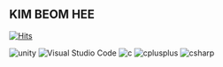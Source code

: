 ## KIM BEOM HEE

[![Hits](https://hits.seeyoufarm.com/api/count/incr/badge.svg?url=https%3A%2F%2Fgithub.com%2Fbeooom&count_bg=%2379C83D&title_bg=%23555555&icon=&icon_color=%23E7E7E7&title=hits&edge_flat=false)](https://hits.seeyoufarm.com)

![unity](https://img.shields.io/badge/Eclipse%20IDE-2C2255.svg?&style=for-the-badge&logo=Eclipse%20IDE&logoColor=white)
![Visual Studio Code](https://img.shields.io/badge/Visual%20Studio%20Code-007ACC.svg?&style=for-the-badge&logo=Visual%20Studio%20Code&logoColor=white)
![c](https://img.shields.io/badge/c%20Code-#A8B9CC.svg?&style=for-the-badge&logo=c%20Studio&logoColor=white)
![cplusplus](https://img.shields.io/badge/Android%20Studio-3DDC84.svg?&style=for-the-badge&logo=cplusplus%20Studio&logoColor=white)
![csharp](https://img.shields.io/badge/Android%20Studio-3DDC84.svg?&style=for-the-badge&logo=csharp%20Studio&logoColor=white)

<!--
**beooom/beooom** is a ✨ _special_ ✨ repository because its `README.md` (this file) appears on your GitHub profile.

Here are some ideas to get you started:

- 🔭 I’m currently working on ...
- 🌱 I’m currently learning ...
- 👯 I’m looking to collaborate on ...
- 🤔 I’m looking for help with ...
- 💬 Ask me about ...
- 📫 How to reach me: ...
- 😄 Pronouns: ...
- ⚡ Fun fact: ...
-->

